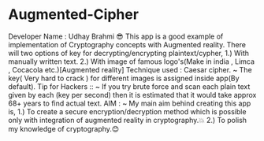 # Augmented-Cipher
Developer Name : Udhay Brahmi 😎 This app is a good example of implementation of Cryptography concepts with Augmented reality.  There will two options of key for decrypting/encrypting plaintext/cypher,  1.) With manually written text. 2.) With image of famous logo's(Make in india , Limca , Cocacola etc.)[Augmented reality] Technique used : Caesar cipher. ~ The key( Very hard to crack ) for different images is assigned inside app(By default). Tip for Hackers :: ~ If you try brute force and scan each plain text given by each (key per second) then it is estimated that it would take approx 68+ years to find actual text. AIM : ~ My main aim behind creating this app is, 1.) To create a secure encryption/decryption method which is possible only with integration of augmented reality in cryptography.💥 2.) To polish my knowledge of cryptography.😊
